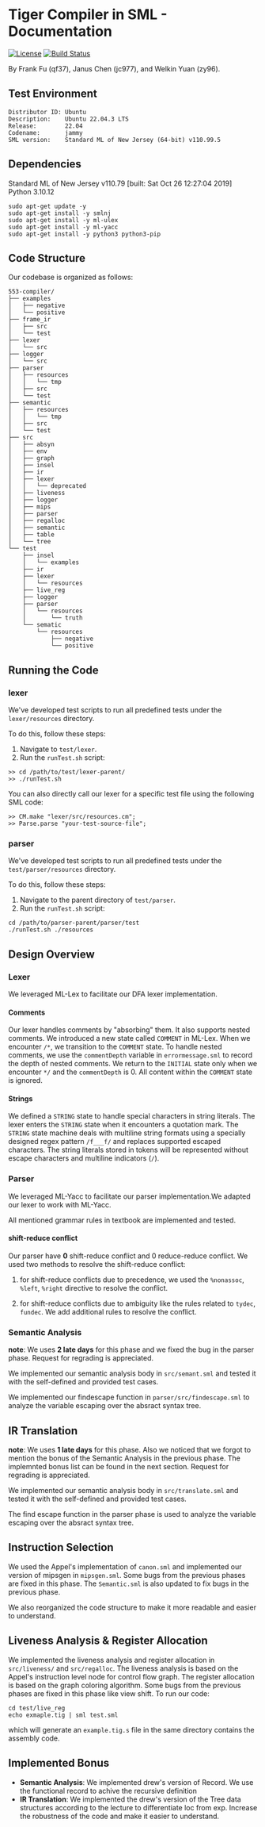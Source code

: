 # Tiger Compiler in SML - Documentation

[![License](https://img.shields.io/badge/License-GLPv3-blue.svg)](https://gitlab.oit.duke.edu/zy96/553-compiler/-/blob/main/LICENSE)
[![Build Status](https://gitlab.oit.duke.edu/zy96/553-compiler/badges/main/pipeline.svg)](https://gitlab.oit.duke.edu/zy96/553-compiler/pipelines)

By Frank Fu (qf37), Janus Chen (jc977), and Welkin Yuan (zy96).

## Test Environment
```
Distributor ID: Ubuntu  
Description:    Ubuntu 22.04.3 LTS  
Release:        22.04  
Codename:       jammy  
SML version:    Standard ML of New Jersey (64-bit) v110.99.5
```

## Dependencies
Standard ML of New Jersey v110.79 [built: Sat Oct 26 12:27:04 2019]  
Python 3.10.12  
```
sudo apt-get update -y  
sudo apt-get install -y smlnj  
sudo apt-get install -y ml-ulex 
sudo apt-get install -y ml-yacc 
sudo apt-get install -y python3 python3-pip  
```

## Code Structure

Our codebase is organized as follows:

```
553-compiler/
├── examples
│   ├── negative
│   └── positive
├── frame_ir
│   ├── src
│   └── test
├── lexer
│   └── src
├── logger
│   └── src
├── parser
│   ├── resources
│   │   └── tmp
│   ├── src
│   └── test
├── semantic
│   ├── resources
│   │   └── tmp
│   ├── src
│   └── test
├── src
│   ├── absyn
│   ├── env
│   ├── graph
│   ├── insel
│   ├── ir
│   ├── lexer
│   │   └── deprecated
│   ├── liveness
│   ├── logger
│   ├── mips
│   ├── parser
│   ├── regalloc
│   ├── semantic
│   ├── table
│   └── tree
└── test
    ├── insel
    │   └── examples
    ├── ir
    ├── lexer
    │   └── resources
    ├── live_reg
    ├── logger
    ├── parser
    │   └── resources
    │       └── truth
    └── sematic
        └── resources
            ├── negative
            └── positive

```


## Running the Code
### lexer

We've developed test scripts to run all predefined tests under the `lexer/resources` directory.

To do this, follow these steps:

1. Navigate to `test/lexer`.
2. Run the `runTest.sh` script:

```
>> cd /path/to/test/lexer-parent/
>> ./runTest.sh
```

You can also directly call our lexer for a specific test file using the following SML code:

```
>> CM.make "lexer/src/resources.cm";
>> Parse.parse "your-test-source-file";
```
### parser
We've developed test scripts to run all predefined tests under the `test/parser/resources` directory.


To do this, follow these steps:

1. Navigate to the parent directory of `test/parser`.
2. Run the `runTest.sh` script:

```
cd /path/to/parser-parent/parser/test
./runTest.sh ./resources
```



## Design Overview
### Lexer

We leveraged ML-Lex to facilitate our DFA lexer implementation.

#### Comments

Our lexer handles comments by "absorbing" them. It also supports nested comments. We introduced a new state called `COMMENT` in ML-Lex. When we encounter `/*`, we transition to the `COMMENT` state. To handle nested comments, we use the `commentDepth` variable in `errormessage.sml` to record the depth of nested comments. We return to the `INITIAL` state only when we encounter `*/` and the `commentDepth` is 0. All content within the `COMMENT` state is ignored.

#### Strings

We defined a `STRING` state to handle special characters in string literals. The lexer enters the `STRING` state when it encounters a quotation mark. The `STRING` state machine deals with multiline string formats using a specially designed regex pattern `/f___f/` and replaces supported escaped characters. The string literals stored in tokens will be represented without escape characters and multiline indicators (`/`).

### Parser
We leveraged ML-Yacc to facilitate our parser implementation.We adapted our lexer to work with ML-Yacc.

All mentioned grammar rules in textbook are implemented and tested. 
#### shift-reduce conflict
Our parser have **0** shift-reduce conflict and 0 reduce-reduce conflict.
We used two methods to resolve the shift-reduce conflict:

1. for shift-reduce conflicts due to precedence, we used the `%nonassoc`, `%left`, `%right` directive to resolve the conflict.

2. for shift-reduce conflicts due to ambiguity like the rules related to `tydec`, `fundec`. We add additional rules to resolve the conflict.



### Semantic Analysis
**note**: We uses **2 late days** for this phase and we fixed the bug in the parser phase. Request for regrading is appreciated.

We implemented our semantic analysis body in `src/semant.sml` and tested it with the self-defined and provided test cases.

We implemented our findescape function in `parser/src/findescape.sml` to analyze the variable escaping over the absract syntax tree.


## IR Translation
**note**: We uses **1 late days** for this phase. Also we noticed that we forgot to mention the bonus of the Semantic Analysis in the previous phase. The implemnted bonus list can be found in the next section. Request for regrading is appreciated.

We implemented our semantic analysis body in `src/translate.sml` and tested it with the self-defined and provided test cases. 

The find escape function in the parser phase is used to analyze the variable escaping over the absract syntax tree.

## Instruction Selection
We used the Appel's implementation of `canon.sml` and implemented our version of mipsgen in `mipsgen.sml`. Some bugs from the previous phases are fixed in this phase. The `Semantic.sml` is also updated to fix bugs in the previous phase.

We also reorganized the code structure to make it more readable and easier to understand.

## Liveness Analysis & Register Allocation
We implemented the liveness analysis and register allocation in `src/liveness/` and `src/regalloc`. The liveness analysis is based on the Appel's instruction level node for control flow graph. The register allocation is based on the graph coloring algorithm. 
Some bugs from the previous phases are fixed in this phase like view shift. 
To run our code:
```
cd test/live_reg
echo exmaple.tig | sml test.sml
```
which will generate an `example.tig.s` file in the same directory contains the assembly code.

## Implemented Bonus
- **Semantic Analysis**: We implemented drew's version of Record. We use the functional record to achive the recursive definition
- **IR Translation**: We implemented the drew's version of the Tree data structures according to the lecture to differentiate loc from exp. Increase the robustness of the code and make it easier to understand.